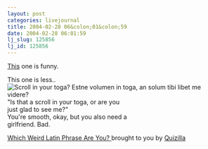 ```yaml
---
layout: post
categories: livejournal
title: 2004-02-28 06&colon;01&colon;59
date: 2004-02-28 06:01:59
lj_slug: 125856
lj_id: 125856
---
```

[This](http://www.livejournal.com/users/guaymar/36914.html) one is funny.



This one is less..  
![Scroll in your toga?](http://images.quizilla.com/F/francescadez/1063165786_slatintoga.jpg) Estne volumen in toga, an solum tibi libet me  
videre?  
"Is that a scroll in your toga, or are you  
just glad to see me?"  
You're smooth, okay, but you also need a  
girlfriend. Bad.



[ Which Weird Latin Phrase Are You? ](http://quizilla.com/users/francescadez/quizzes/Which%20Weird%20Latin%20Phrase%20Are%20You%3F%20/) brought to you by [Quizilla](http://quizilla.com)

